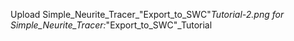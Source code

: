 Upload Simple_Neurite_Tracer_"Export_to_SWC"_Tutorial-2.png for Simple_Neurite_Tracer:_"Export_to_SWC"_Tutorial
